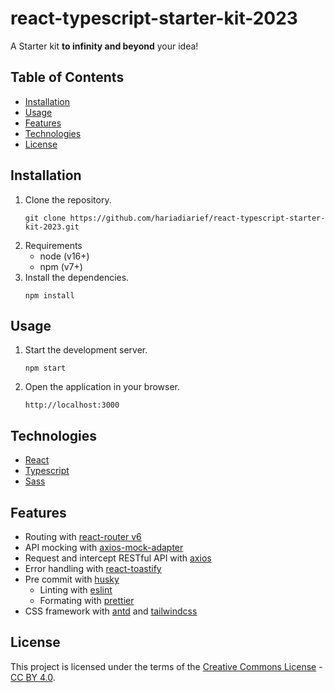 # react-typescript-starter-kit-2023

A Starter kit **to infinity and beyond** your idea!

## Table of Contents

- [Installation](#installation)
- [Usage](#usage)
- [Features](#features)
- [Technologies](#technologies) 
- [License](#license)

## Installation

1. Clone the repository.
   ```shell
   git clone https://github.com/hariadiarief/react-typescript-starter-kit-2023.git
   ```
3. Requirements
   - node (v16+)
   - npm (v7+)
2. Install the dependencies.
   ```shell
   npm install
   ```

## Usage

1. Start the development server.
   ```shell
   npm start
   ```
2. Open the application in your browser.
   ```
   http://localhost:3000
   ```

## Technologies

- [React](https://react.dev/)
- [Typescript](https://www.typescriptlang.org/)
- [Sass](https://sass-lang.com/)

## Features

- Routing with [react-router v6](https://reactrouter.com/)
- API mocking with [axios-mock-adapter](https://github.com/ctimmerm/axios-mock-adapter)
- Request and intercept RESTful API with [axios](https://axios-http.com/)
- Error handling with [react-toastify](https://github.com/fkhadra/react-toastify)
- Pre commit with [husky](https://github.com/typicode/husky)
  - Linting with [eslint](https://eslint.org/)
  - Formating with [prettier](https://prettier.io/)
- CSS framework with [antd](https://ant.design/components/table/) and [tailwindcss](https://tailwindcss.com/)

## License

This project is licensed under the terms of the [Creative Commons License](https://creativecommons.org/licenses/) - [CC BY 4.0](https://creativecommons.org/licenses/by/4.0/). 
